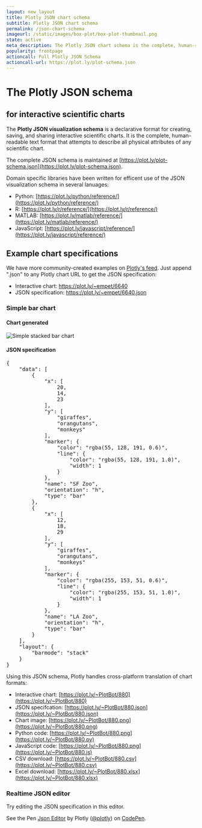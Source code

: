 ```yaml
---
layout: new_layout
title: Plotly JSON chart schema
subtitle: Plotly JSON chart schema
permalink: /json-chart-schema
imageurl: /static/images/box-plot/box-plot-thumbnail.png
state: active
meta_description: The Plotly JSON chart schema is the complete, human-readable text format that describes all physical attributes of any scientific chart.
popularity: frontpage
actioncall: Full Plotly JSON Schema
actioncall-url: https://plot.ly/plot-schema.json
---
```


# The Plotly JSON schema
## for interactive scientific charts

The <b>Plotly JSON visualization schema</b> is a declarative format for creating, saving, and sharing interactive scientific charts. It is the complete, human-readable text format that attempts to describe all physical attributes of any scientific chart.

The complete JSON schema is maintained at [https://plot.ly/plot-schema.json](https://plot.ly/plot-schema.json).

Domain specific libraries have been written for efficent use of the JSON visualization schema in several lanuages:

- Python: [https://plot.ly/python/reference/](https://plot.ly/python/reference/)
- R: [https://plot.ly/r/reference/](https://plot.ly/r/reference/)
- MATLAB: [https://plot.ly/matlab/reference/](https://plot.ly/matlab/reference/)
- JavaScript: [https://plot.ly/javascript/reference/](https://plot.ly/javascript/reference/)

## Example chart specifications

We have more community-created examples on [Plotly's feed](https://plot.ly/feed/). Just append ".json" to any Plotly chart URL to get the JSON specification:

- Interactive chart: https://plot.ly/~empet/6640
- JSON specification: https://plot.ly/~empet/6640.json

### Simple bar chart

#### Chart generated

![Simple stacked bar chart](https://plot.ly/~PlotBot/880.png)

#### JSON specification

<pre>
{
    "data": [
        {
            "x": [
                20, 
                14, 
                23
            ], 
            "y": [
                "giraffes", 
                "orangutans", 
                "monkeys"
            ], 
            "marker": {
                "color": "rgba(55, 128, 191, 0.6)", 
                "line": {
                    "color": "rgba(55, 128, 191, 1.0)", 
                    "width": 1
                }
            }, 
            "name": "SF Zoo", 
            "orientation": "h", 
            "type": "bar"
        }, 
        {
            "x": [
                12, 
                18, 
                29
            ], 
            "y": [
                "giraffes", 
                "orangutans", 
                "monkeys"
            ], 
            "marker": {
                "color": "rgba(255, 153, 51, 0.6)", 
                "line": {
                    "color": "rgba(255, 153, 51, 1.0)", 
                    "width": 1
                }
            }, 
            "name": "LA Zoo", 
            "orientation": "h", 
            "type": "bar"
        }
    ], 
    "layout": {
        "barmode": "stack"
    }
}
</pre>

Using this JSON schema, Plotly handles cross-platform translation of chart formats:

- Interactive chart: [https://plot.ly/~PlotBot/880](https://plot.ly/~PlotBot/880)
- JSON specifcation: [https://plot.ly/~PlotBot/880.json](https://plot.ly/~PlotBot/880.json)
- Chart image: [https://plot.ly/~PlotBot/880.png](https://plot.ly/~PlotBot/880.png)
- Python code: [https://plot.ly/~PlotBot/880.png](https://plot.ly/~PlotBot/880.py)
- JavaScript code: [https://plot.ly/~PlotBot/880.png](https://plot.ly/~PlotBot/880.js)
- CSV download: [https://plot.ly/~PlotBot/880.csv](https://plot.ly/~PlotBot/880.csv)
- Excel download: [https://plot.ly/~PlotBot/880.xlsx](https://plot.ly/~PlotBot/880.xlsx)

### Realtime JSON editor

Try editing the JSON specification in this editor.

<p data-height="580" data-theme-id="15263" data-slug-hash="XmxaXY" data-default-tab="result" data-user="plotly" class='codepen'>See the Pen <a href='http://codepen.io/plotly/pen/XmxaXY/'>Json Editor</a> by Plotly (<a href='http://codepen.io/plotly'>@plotly</a>) on <a href='http://codepen.io'>CodePen</a>.</p>
<script async src="//assets.codepen.io/assets/embed/ei.js"></script>
